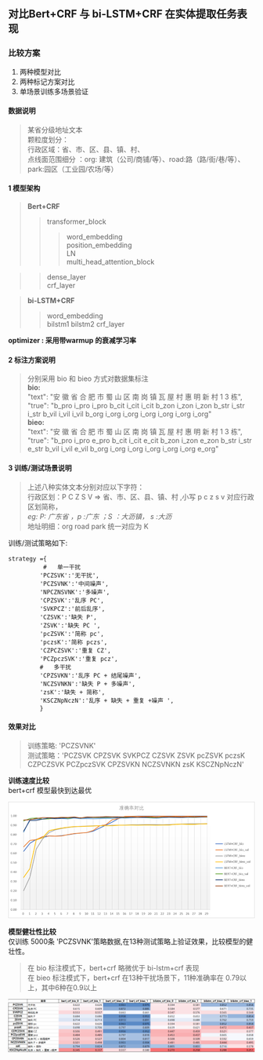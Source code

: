 ##	对比Bert+CRF 与 bi-LSTM+CRF 在实体提取任务表现  

### 比较方案  
 1. 两种模型对比
 2. 两种标记方案对比
 3. 单场景训练多场景验证


#### 数据说明  
> 某省分级地址文本  
> 颗粒度划分：  
> 行政区域：省、市、区、县、镇、村、  
> 点线面范围细分 ：org: 建筑（公司/商铺/等）、road:路（路/街/巷/等）、park:园区（工业园/农场/等）  

#### 1 模型架构  
> **Bert+CRF**  
>> transformer_block    
>>> word_embedding  
>>> position_embedding  
>>> LN  
>>> multi_head_attention_block    

>> dense_layer  
>> crf_layer  


> **bi-LSTM+CRF**  
>> word_embedding  
>> bilstm1
>> bilstm2
>> crf_layer

**optimizer : 采用带warmup 的衰减学习率**
#### 2 标注方案说明
> 分别采用 bio 和 bieo 方式对数据集标注   
  **bio:**  
  "text": "安 徽 省 合 肥 市 蜀 山 区 南 岗 镇 瓦 屋 村 惠 明 新 村 1 3 栋",  
  "true": "b_pro i_pro i_pro b_cit i_cit i_cit b_zon i_zon i_zon b_str i_str i_str b_vil i_vil i_vil b_org i_org i_org i_org i_org i_org i_org"  
  **bieo:**  
  "text": "安 徽 省 合 肥 市 蜀 山 区 南 岗 镇 瓦 屋 村 惠 明 新 村 1 3 栋",  
  "true": "b_pro i_pro e_pro b_cit i_cit e_cit b_zon i_zon e_zon b_str i_str e_str b_vil i_vil e_vil b_org i_org i_org i_org i_org i_org e_org"  
  

#### 3 训练/测试场景说明  
> 上述八种实体文本分别对应以下字符：  
> 行政区划：P C Z S V => 省、市、区、县、镇、村  ,小写 p c z s v 对应行政区划简称，  
_eg: P: 广东省 ，p :广东 ；S ：大沥镇， s :大沥_  
> 地址明细：org road park 统一对应为 K  

训练/测试策略如下:

    strategy ={  
              #   单一干扰  
             'PCZSVK':'无干扰',             
             'PCZSVNK':'中间噪声',      
             'NPCZNSVNK':'多噪声',    
             'CPZSVK':'乱序 PC',         
             'SVKPCZ':'前后乱序',                 
             'CZSVK':'缺失 P',      
             'ZSVK':'缺失 PC ',              
             'pcZSVK':'简称 pc',     
             'pczsK':'简称 pczs',            
             'CZPCZSVK':'重复 CZ',           
             'PCZpczSVK':'重复 pcz',         
             #   多干扰  
             'CPZSVKN':'乱序 PC + 结尾噪声',               
             'NCZSVNKN':'缺失 P + 多噪声',     
             'zsK':'缺失 + 简称',             
             'KSCZNpNczN':'乱序 + 缺失 + 重复 +噪声 ',        
             }  
#### 效果对比  
> 训练策略: 'PCZSVNK'   
> 测试策略：'PCZSVK CPZSVK SVKPCZ CZSVK ZSVK pcZSVK pczsK CZPCZSVK PCZpczSVK CPZSVKN NCZSVNKN zsK KSCZNpNczN'  

**训练速度比较**  
bert+crf 模型最快到达最优  

![train](https://github.com/minmingogogo/project_NLP/blob/master/nlptasks/task2_ner/imgs/compare_models_trainprocess.png)



**模型健壮性比较**  
仅训练 5000条 'PCZSVNK'策略数据,在13种测试策略上验证效果，比较模型的健壮性。   
> 在 bio 标注模式下，bert+crf 略微优于 bi-lstm+crf 表现   
> 在 bieo 标注模式下，bert+crf 在13种干扰场景下，11种准确率在 0.79以上，其中6种在0.9以上  

![evaluate](https://github.com/minmingogogo/project_NLP/blob/master/nlptasks/task2_ner/imgs/compare_models.png)








